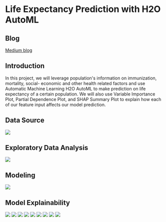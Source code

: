 # Life Expectancy Prediction with H2O AutoML

## Blog

[Medium blog]()

## Introduction

In this project, we will leverage population's information on immunization, mortality, social- economic and other health related factors  and use Automatic Machine Learning H2O AutoML to make prediction on life expectancy of a certain population. We will also use Variable Importance Plot, Partial Dependence Plot, and SHAP Summary Plot to explain how each of our feature input affects our model prediction.

## Data Source

<img src = '../main/Data & Images/df_info.png'>

## Exploratory Data Analysis

<img src = '../main/Data & Images/corr.png'>

## Modeling

<img src = '../main/Data & Images/leaderboard.png'>

## Model Explainability

<img src = '../main/Data & Images/Model Correlation.png'>

<img src = '../main/Data & Images/Variable Importance.png'>

<img src = '../main/Data & Images/Variable Importance Heatmap.png'>

<img src = '../main/Data & Images/SHAP Summary.png'>

<img src = '../main/Data & Images/Partial Dependence Plots adult_mortality.png'>

<img src = '../main/Data & Images/Partial Dependence Plots hiv/aids.png'>

<img src = '../main/Data & Images/Partial Dependence Plots income_composition_of_resources.png'>

<img src = '../main/Data & Images/Partial Dependence Plots schooling.png'>

<img src = '../main/Data & Images/Partial Dependence Plots thinness_5_to_9_years.png'>
